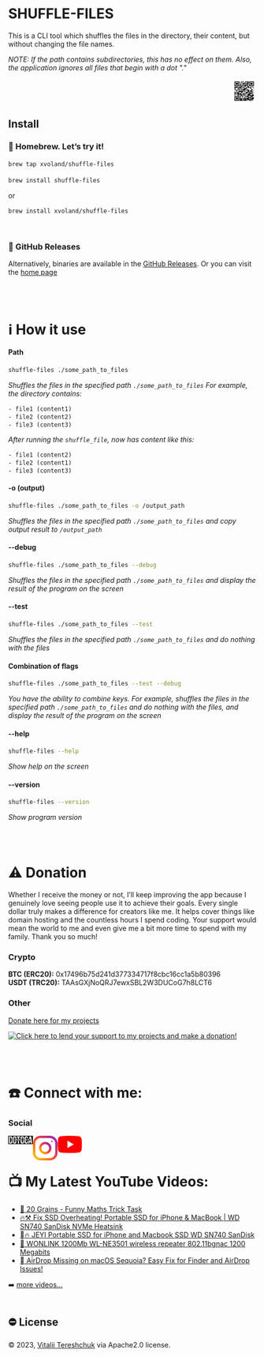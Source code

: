 # SHUFFLE-FILES
This is a CLI tool which shuffles the files in the directory, their content, but without changing the file names.

*NOTE: If the path contains subdirectories, this has no effect on them. Also, the application ignores all files that begin with a dot "."*

<p align="right"><img align="center" src="https://raw.githubusercontent.com/xvoland/xvoland/main/images/qr_shuffle-files.png" alt="DOTOCA Ltd." height="50" width="50" /></a>
</p>

## Install

### 🍺 Homebrew.  Let’s try it!

```bash
brew tap xvoland/shuffle-files

brew install shuffle-files
```
or
```bash
brew install xvoland/shuffle-files
```

<br />



### 🐙 GitHub Releases

Alternatively, binaries are available in the [GitHub Releases][githubreleases]. Or you can visit the [home page][homepage]

<br />
<br />

# ℹ️ How it use

#### Path
```bash
shuffle-files ./some_path_to_files
```

*Shuffles the files in the specified path `./some_path_to_files`*
*For example, the directory contains:*

	- file1 (content1)
	- file2 (content2)
	- file3 (content3)

*After running the `shuffle_file`, now has content like this:*

	- file1 (content2)
	- file2 (content1)
	- file3 (content3)


#### -o (output)

```bash
shuffle-files ./some_path_to_files -o /output_path
```

*Shuffles the files in the specified path `./some_path_to_files` and copy output result to `/output_path`*



#### --debug
```bash
shuffle-files ./some_path_to_files --debug
```

*Shuffles the files in the specified path `./some_path_to_files` and display the result of the program on the screen*



#### --test
```bash
shuffle-files ./some_path_to_files --test
```

*Shuffles the files in the specified path `./some_path_to_files` and do nothing with the files*



#### Combination of flags
```bash
shuffle-files ./some_path_to_files --test --debug
```

*You have the ability to combine keys.
For example, shuffles the files in the specified path `./some_path_to_files` and do nothing with the files, and display the result of the program on the screen*



#### --help
```bash
shuffle-files --help
```

*Show help on the screen*



#### --version
```bash
shuffle-files --version
```

*Show program version*

<br />
<br />

# ⚠️ Donation

Whether I receive the money or not, I’ll keep improving the app because I genuinely love seeing people use it to achieve their goals. Every single dollar truly makes a difference for creators like me. It helps cover things like domain hosting and the countless hours I spend coding. Your support would mean the world to me and even give me a bit more time to spend with my family. Thank you so much!

### Crypto

**BTC (ERC20):** 0x17496b75d241d377334717f8cbc16cc1a5b80396<br />
**USDT (TRC20):** TAAsGXjNoQRJ7ewxSBL2W3DUCoG7h8LCT6


### Other

[Donate here for my projects][paypal]

<a href='https://www.paypal.com/cgi-bin/webscr?cmd=_s-xclick&hosted_button_id=9D4YBRWH8QURU'><img alt='Click here to lend your support to my projects and make a donation!' src='https://www.paypalobjects.com/en_US/GB/i/btn/btn_donateCC_LG.gif' border='0' /></a>

<br />
<br />


# ☎️ Connect with me:

### Social
[<img align="left" alt="xVoLAnD" width="50px" src="https://raw.githubusercontent.com/xvoland/xvoland/main/images/logo-dotoca.svg" />][home]
[<img align="left" alt="xvoland | Instagram" width="50px" src="https://raw.githubusercontent.com/xvoland/xvoland/main/images/instagram.svg" />][instagram]
[<img align="left" alt="Vitalii Tereshchuk | YouTube" width="50px" src="https://raw.githubusercontent.com/xvoland/xvoland/main/images/youtube.svg" />][youtube]

<br />
<br />

# 📺 My Latest YouTube Videos:
<!-- YOUTUBE:START -->
- [🤯 20 Grains - Funny Maths Trick Task](https://www.youtube.com/watch?v=qnIP3zK4cyw)
- [🔥⚒️ Fix SSD Overheating! Portable SSD for iPhone &amp; MacBook | WD SN740 SanDisk NVMe Heatsink](https://www.youtube.com/watch?v=xCbyha6r6AQ)
- [🔥 JEYI Portable SSD for iPhone and Macbook SSD WD SN740 SanDisk](https://www.youtube.com/watch?v=W95FH96LKns)
- [👀 WONLINK 1200Mb WL-NE3501 wireless repeater 802.11bgnac 1200 Megabits](https://www.youtube.com/watch?v=FEk1HdZMX2g)
- [ AirDrop Missing on macOS Sequoia? Easy Fix for Finder and AirDrop Issues!](https://www.youtube.com/watch?v=Baj8RbF_cTA)
<!-- YOUTUBE:END -->

➡️ [more videos...][youtube]
<br />
<br />

## ⛔ License

&copy; 2023, [Vitalii Tereshchuk][home] via Apache2.0 license.


[home]: http://dotoca.net
[homepage]: https://dotoca.net/shuffle-files
[githubreleases]: https://github.com/xvoland/shuffle-files/releases
[paypal]: https://paypal.me/xvoland
[youtube]: https://youtube.com/xvoland
[instagram]: https://www.instagram.com/xvoland/
[opencollective]: https://opencollective.com/extract/backers/0/website